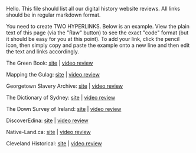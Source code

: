 Hello. This file should list all our digital history website reviews. All links should be in regular markdown format.

You need to create TWO HYPERLINKS. Below is an example. View the plain text of this page (via the "Raw" button) to see the exact "code" format (but it should be easy for you at this point). To add your link, click the pencil icon, then simply copy and paste the example onto a new line and then edit the text and links accordingly.

The Green Book: [site](http://publicdomain.nypl.org/greenbook-map/) | [video review](https://www.youtube.com/watch?v=C7tGm8KU7uA)

Mapping the Gulag: [site](http://www.gulagmaps.org) | [video review](https://m.youtube.com/watch?v=wFMJK9HdhjA)

Georgetown Slavery Archive: [site](http://slaveryarchive.georgetown.edu/about) | [video review](https://youtu.be/bifsQcL-CGw)

The Dictionary of Sydney: [site](http://home.dictionaryofsydney.org) | [video review](https://www.youtube.com/watch?v=zXJenmyKGQA&feature=youtu.be)

The Down Survey of Ireland: [site](http://downsurvey.tcd.ie/index.html) | [video review](https://youtu.be/SSY7siRNEvk)

DiscoverEdina: [site](http://wwwold.edina.ac.uk/projects/discoveredina_summary.html) | [video review](https://youtu.be/1niMrVbeYVY)

Native-Land.ca: [site](https://native-land.ca/) | [video review](https://www.youtube.com/watch?v=_Umwe5gKH0A)

Cleveland Historical: [site](https://clevelandhistorical.org/) | [video review]()
